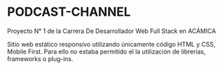 # PODCAST-CHANNEL
Proyecto N° 1 de la Carrera De Desarrollador Web Full Stack en ACÁMICA

Sitio web estático responsivo utilizando únicamente código HTML y CSS, Mobile First. 
Para ello no estaba permitido el la utilización de librerías, frameworks o plug-ins.

